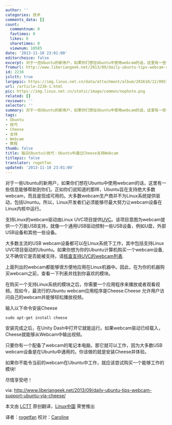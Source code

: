 ```yaml
---
author: ''
categories: 技术
comments_data: []
count:
  commentnum: 0
  favtimes: 0
  likes: 0
  sharetimes: 0
  viewnum: 10585
date: '2013-11-10 23:01:00'
editorchoice: false
excerpt: 对于一些Ubuntu的新用户，如果你们想在Ubuntu中使用webcam的话，这里有一些信息能够帮助到你们。正如你们说知道的那样，Ubuntu旨在支持绝大多数webcom，而且是现成可用的。大多数webcom生产商并不为Linux系统提供驱  ...
fromurl: http://www.liberiangeek.net/2013/09/daily-ubuntu-tips-webcam-support-ubuntu-via-cheese/
id: 2238
islctt: true
largepic: https://img.linux.net.cn/data/attachment/album/201610/12/095124vr9cmdgilii8rrwr.png
url: /article-2238-1.html
pic: https://img.linux.net.cn/static/image/common/nophoto.png
related: []
reviewer: ''
selector: ''
summary: 对于一些Ubuntu的新用户，如果你们想在Ubuntu中使用webcam的话，这里有一些信息能够帮助到你们。正如你们说知道的那样，Ubuntu旨在支持绝大多数webcom，而且是现成可用的。大多数webcom生产商并不为Linux系统提供驱  ...
tags:
- Ubuntu
- 技巧
- Cheese
- 支持
- Webcam
- 教程
thumb: false
title: 每日Ubuntu小技巧：Ubuntu中通过Cheese支持Webcam
titlepic: false
translator: rogetfan
updated: '2013-11-10 23:01:00'
---
```


对于一些Ubuntu的新用户，如果你们想在Ubuntu中使用webcam的话，这里有一些信息能够帮助到你们。正如你们说知道的那样，Ubuntu旨在支持绝大多数webcam，而且是现成可用的。大多数webcam生产商并不为Linux系统提供驱动，包括Ununtu。所以，Linux开发者们必须能够尽最大努力让webcam设备在Linux内核中运行。


支持Linux的webcam驱动由Linux UVC项目提供[UVC](https://help.ubuntu.com/community/UVC)。该项目意图为webcam提供一个万能USB支持，就像一个通用USB驱动控制一些USB设备，例如U盘，外部USB设备和其他一些设备。


大多数主流的USB webcam设备都可以在Linux系统下工作，其中包括支持Linux UVC项目驱动的Ubuntu。如果你想为你的Ubuntu计算机购买一个webcam设备,又不确信它是否能被支持，请[核查支持UVC的webcam列表](http://www.ideasonboard.org/uvc/).


上面列出的webcam都能够很方便地应用在Linux机器中。因此，在为你的机器购买webcam之前，查看一下列表并找到你喜欢的模块。


在购买一个支持Linux系统的模块之后，你需要一个应用程序来播放或者观看视频。现如今，最流行的Ubuntu webcam应用程序是Cheese.Cheese 允许用户访问自己的webcam并能够轻松播放视频。


输入以下命令安装Cheese



```
sudo apt-get install cheese 
```

安装完成之后，在Unity Dash中打开它就能运行。如果webcam驱动已经载入，Cheese就能够从Webcam中输出视频。


只要你有一个配备了webcam的笔记本电脑，那它就可以工作，因为大多数USB webcam设备是在Ubuntu中通用的。你该做的就是安装Cheese并体验。


如果你不能令当前的webcam在Ubuntu中工作，就应该尝试购买一个能够工作的模块!


尽情享受吧！


via: <http://www.liberiangeek.net/2013/09/daily-ubuntu-tips-webcam-support-ubuntu-via-cheese/>


本文由 [LCTT](https://github.com/LCTT/TranslateProject) 原创翻译，[Linux中国](http://linux.cn/) 荣誉推出


译者：[rogetfan](https://github.com/rogetfan) 校对：[Caroline](https://github.com/carolinewuyan)